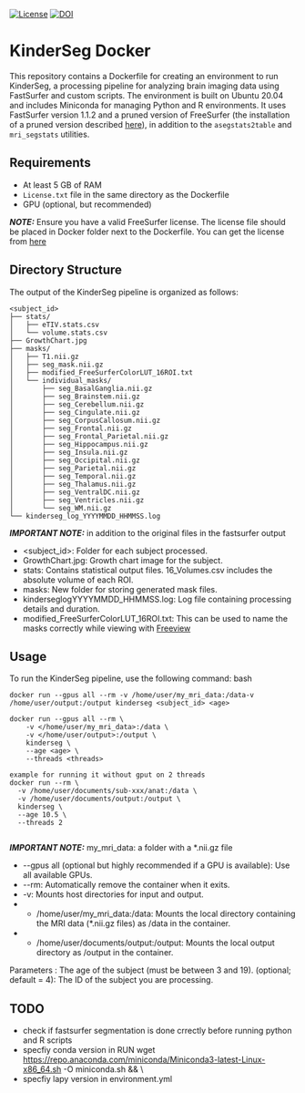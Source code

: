 [![License](https://img.shields.io/badge/License-MIT-blue.svg)](https://opensource.org/licenses/MIT)
[![DOI](https://zenodo.org/badge/DOI/10.5281/zenodo.12773962.svg)](https://doi.org/10.5281/zenodo.12773962)


# KinderSeg Docker

This repository contains a Dockerfile for creating an environment to run KinderSeg, a processing pipeline for analyzing brain imaging data using FastSurfer and custom scripts. The environment is built on Ubuntu 20.04 and includes Miniconda for managing Python and R environments. It uses FastSurfer version 1.1.2 and a pruned version of FreeSurfer (the installation of a pruned version described [here](https://github.com/Deep-MI/FastSurfer/blob/v1.1.2/Docker/install_fs_pruned.sh)), in addition to the `asegstats2table` and `mri_segstats` utilities.


## Requirements

- At least 5 GB of RAM
- `License.txt` file in the same directory as the Dockerfile
- GPU (optional, but recommended)

 **_NOTE:_**  Ensure you have a valid FreeSurfer license. The license file should be placed in Docker folder next to the Dockerfile. You can get the license from [here](https://surfer.nmr.mgh.harvard.edu/registration.html)


## Directory Structure

The output of the KinderSeg pipeline is organized as follows:

```
<subject_id>
├── stats/
│   ├── eTIV.stats.csv
│   └── volume.stats.csv
├── GrowthChart.jpg
├── masks/
│   ├── T1.nii.gz
│   ├── seg_mask.nii.gz
│   ├── modified_FreeSurferColorLUT_16ROI.txt
│   └── individual_masks/
│       ├── seg_BasalGanglia.nii.gz
│       ├── seg_Brainstem.nii.gz
│       ├── seg_Cerebellum.nii.gz
│       ├── seg_Cingulate.nii.gz
│       ├── seg_CorpusCallosum.nii.gz
│       ├── seg_Frontal.nii.gz
│       ├── seg_Frontal_Parietal.nii.gz
│       ├── seg_Hippocampus.nii.gz
│       ├── seg_Insula.nii.gz
│       ├── seg_Occipital.nii.gz
│       ├── seg_Parietal.nii.gz
│       ├── seg_Temporal.nii.gz
│       ├── seg_Thalamus.nii.gz
│       ├── seg_VentralDC.nii.gz
│       ├── seg_Ventricles.nii.gz
│       └── seg_WM.nii.gz
└── kinderseg_log_YYYYMMDD_HHMMSS.log
```

 **_IMPORTANT NOTE:_** in addition to the original files in the fastsurfer output

- <subject_id>: Folder for each subject processed.
- GrowthChart.jpg: Growth chart image for the subject.
- stats: Contains statistical output files. 16_Volumes.csv includes the absolute volume of each ROI.
- masks: New folder for storing generated mask files.
- kinderseglogYYYYMMDD_HHMMSS.log: Log file containing processing details and duration.
- modified_FreeSurferColorLUT_16ROI.txt: This can be used to name the masks correctly while viewing with [Freeview](https://surfer.nmr.mgh.harvard.edu/fswiki/FreeviewGuide/FreeviewGeneralUsage)

## Usage
To run the KinderSeg pipeline, use the following command:
bash

```
docker run --gpus all --rm -v /home/user/my_mri_data:/data-v /home/user/output:/output kinderseg <subject_id> <age>

docker run --gpus all --rm \
    -v </home/user/my_mri_data>:/data \
    -v </home/user/output>:/output \
    kinderseg \
    --age <age> \
    --threads <threads>

example for running it without gput on 2 threads
docker run --rm \
  -v /home/user/documents/sub-xxx/anat:/data \
  -v /home/user/documents/output:/output \
  kinderseg \
  --age 10.5 \
  --threads 2


```
**_IMPORTANT NOTE:_** my_mri_data: a folder with a *.nii.gz file
- --gpus all (optional but highly recommended if a GPU is available): Use all available GPUs.
- --rm: Automatically remove the container when it exits.
- -v: Mounts host directories for input and output.
- - /home/user/my_mri_data:/data: Mounts the local directory containing the MRI data (*.nii.gz files) as /data in the container.
- - /home/user/documents/output:/output: Mounts the local output directory as /output in the container.

Parameters
<age>: The age of the subject (must be between 3 and 19).
<threads> (optional; default = 4): The ID of the subject you are processing.



## TODO 
- check if fastsurfer segmentation is done crrectly before running python and R scripts
- specfiy conda version in RUN wget https://repo.anaconda.com/miniconda/Miniconda3-latest-Linux-x86_64.sh -O miniconda.sh && \
- specfiy lapy version in environment.yml

